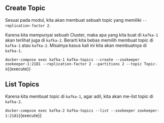 ## Create Topic

Sesuai pada modul, kita akan membuat sebuah topic yang memiliki `--replication-factor 2`.

Karena kita mempunyai sebuah Cluster, maka apa yang kita buat di `kafka-1` akan terlihat juga di `kafka-2`. Berarti kita bebas memilih membuat topic di `kafka-1` atau `kafka-2`. Misalnya kasus kali ini kita akan membuatnya di `kafka-1`.

`docker-compose exec kafka-1 kafka-topics --create --zookeeper zookeeper-1:2181 --replication-factor 2 --partitions 2 --topic Topic-X`{{execute}}

## List Topics

Karena kita membuat topic di `kafka-1`, agar adil, kita akan me-list topic di `kafka-2`. 

`docker-compose exec kafka-2 kafka-topics --list --zookeeper zookeeper-1:2181`{{execute}}